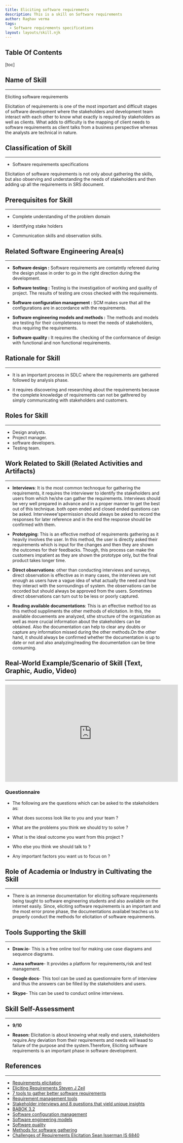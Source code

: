 ```yaml
---
title: Eliciting software requirements
description: This is a skill on Software requirements
author: Raghav verma
tags:
  - Software requirements specifications
layout: layouts/skill.njk
---
```


## Table Of Contents

[toc]

## Name of Skill

---

Eliciting software requirements

Elicitation of requirements is one of the most important and difficult stages of software development where the stakeholders and development team interact with each other
to know what exactly is required by stakeholders as well as clients. What adds to difficulty is the mapping of client needs to software requirements as client talks from a business perspective whereas the analysts are technical in nature.

## Classification of Skill

---

- Software requirements specifications

Elicitation of software requirements is not only about gathering the skills, but also observing and understanding the needs of stakeholders and then adding up all the requirements in SRS document.

## Prerequisites for Skill

---

- Complete understanding of the problem domain

- Identifying stake holders

- Communication skills and observation skills.

## Related Software Engineering Area(s)

---

- **Software design :** Software requirements are contatntly refereed during the design phase in order to go in the right direction during the development.

- **Software testing :** Testing is the investigation of working and quality of project. The results of testing are cross checked with the requirements.

- **Software configuration management :** SCM makes sure that all the configurations are in accordance with the requirements.

- **Software engineering models and methods :** The methods and models are testing for their completeness to meet the needs of stakeholders, thus requiring the requirements.

- **Software quality :** It requires the checking of the conformance of design with functional and non functional requirements.

## Rationale for Skill

---

- It is an important process in SDLC where the requirements are gathered followed by analysis phase.

- it requires discovering and researching about the requirements because the complete knowledge of requirements
  can not be gathrered by simply communicating with stakeholders and customers.

## Roles for Skill

---
- Design analysts.
- Project manager.
- software developers.
- Testing team.

## Work Related to Skill (Related Activities and Artifacts)

---

- **Interviews**: It is the most common technoque for gathering the requirements, it requires the interviewer to identify the stakeholders and users from which he/she can gather
  the requirements. Interviews should be very well prepared in advance and in a proper manner to get the best out of this technique. both open ended and closed ended questions can be asked. Interviewee'spermission should always be asked to record the responses for later reference and in the end the response should be confirmed with them.

- **Prototyping**: This is an effective method of requirements gathering as it heavily involves the user. In this method, the user is directly asked their requirements which is input for the changes and then they are shown the outcomes for their feedbacks. Though, this process can make the customers impatient as they are shown the prototype only, but the final product takes longer time.

- **Direct observations**: other than conducting interviews and surveys, direct observation is effective as in many cases, the interviews are not enough as users have a vague idea of what actually the need and how they interact with the sorroundings of system. the observations can be recorded but should always be approved from the users. Sometimes direct observations can turn out to be less or poorly captured.

- **Reading available documentations**: This is an effective method too as this method suppliments the other methods of elicitation. In this, the available docuements are analyzed, sthe structure of the organization as well as more crucial information about the stakeholders can be obtained. Also the documentation can help to clear any doubts or capture any information missed during the other methods.On the other hand, it should always be confirmed whether the documentation is up to date or not and also analyzing/reading the documentation can be time consuming.

## Real-World Example/Scenario of Skill (Text, Graphic, Audio, Video)

---

<iframe width="560" height="315" src="https://www.youtube.com/watch?v=eTcTl_LrQGY" frameborder="0" allow="accelerometer; autoplay; encrypted-media; gyroscope; picture-in-picture" allowfullscreen></iframe>

### Questionnaire

- The following are the questions which can be asked to the stakeholders as:

- What does success look like to you and your team ?

- What are the problems you think we should try to solve ?

- What is the ideal outcome you want from this project ?

- Who else you think we should talk to ?

- Any important factors you want us to focus on ?

## Role of Academia or Industry in Cultivating the Skill

---

- There is an immense documentation for eliciting software requirements being taught to software engineering students and also available on the internet easily.
  Since, eliciting software requirements is an important and the most error prone phase, the documentations availabel teaches us to properly conduct the methods
  for elicitation of software requirements.

## Tools Supporting the Skill

---

- **Draw.io**- This is a free online tool for making use case diagrams and sequence diagrams.

- **Jama software**- It provides a platform for requirements,risk and test management.

- **Google docs**- This tool can be used as questionnaire form of interview and thus the answers can be filled by the stakeholders and users.

- **Skype**- This can be used to conduct online interviews.

## Skill Self-Assessment

---

- **9/10**

- **Reason:** Elicitation is about knowing what really end users, stakeholders require.Any deviation from their requirements and needs
  will leaad to failure of the purpose and the system.Therefore, Eliciting software requirements is an important phase in software development.

## References

---

- [Requirements elicitation](https://en.wikipedia.org/wiki/Requirements_elicitation#:~:text=In%20requirements%20engineering%2C%20requirements%20elicitation,to%20as%20%22requirement%20gathering%22)
- [Eliciting Requirements
Steven J Zeil](https://www.cs.odu.edu/~zeil/cs350/latest/Public/eliciting/index.html)
- [7 tools to gather better software requirements](https://www.liquidplanner.com/blog/7-tools-to-gather-better-software-requirements/)
- [Requirement management tools](https://thedigitalprojectmanager.com/requirements-management-tools/)
- [Stakeholder interviews and 8 questions that yield unique insights](https://www.thomasessl.com/blog/2017/1/31/stakeholder-interviews-and-8-questions-that-yield-unique-insights)
- [BABOK 3.2](https://www.bridging-the-gap.com/elicitation-techniques-business-analysts/)
- [Software configuration management](https://en.wikipedia.org/wiki/Software_configuration_management)
- [Software engineering models](http://swebokwiki.org/Chapter_9:_Software_Engineering_Models)
- [Software quality](https://en.wikipedia.org/wiki/Software_quality)
- [Methods for software gathering](https://www.umsl.edu/~sauterv/analysis/F2015/Requirement%20Gathering%20Methods.html.htms)
- [Challenges of Requirements Elicitation
Sean Isserman
IS 6840](https://www.umsl.edu/~sauterv/analysis/Fall2010Papers/Isserman/)
